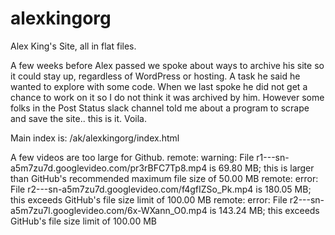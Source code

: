 # alexkingorg
Alex King's Site, all in flat files.

A few weeks before Alex passed we spoke about ways to archive his site so it could stay up, regardless of WordPress or hosting. A task he said he wanted to explore with some code. When we last spoke he did not get a chance to work on it so I do not think it was archived by him. However some folks in the Post Status slack channel told me about a program to scrape and save the site.. this is it. Voila.

Main index is: /ak/alexkingorg/index.html

A few videos are too large for Github.
remote: warning: File r1---sn-a5m7zu7d.googlevideo.com/pr3rBFC7Tp8.mp4 is 69.80 MB; this is larger than GitHub's recommended maximum file size of 50.00 MB
remote: error: File r2---sn-a5m7zu7d.googlevideo.com/f4gfIZSo_Pk.mp4 is 180.05 MB; this exceeds GitHub's file size limit of 100.00 MB
remote: error: File r2---sn-a5m7zu7l.googlevideo.com/6x-WXann_O0.mp4 is 143.24 MB; this exceeds GitHub's file size limit of 100.00 MB
